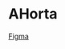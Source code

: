 # AHorta
 
[Figma](https://www.figma.com/design/K3yrC3UNvrpjKnlH1XHnsG/Projeto-FIAP?node-id=0-1&node-type=canvas&t=frSRKXJ6AT5iUrnV-0)